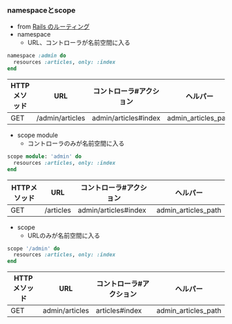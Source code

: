 ### namespaceとscope
- from [Rails のルーティング](https://railsguides.jp/routing.html)
- namespace
  - URL、コントローラが名前空間に入る
```ruby
namespace :admin do
  resources :articles, only: :index
end
```
|HTTPメソッド|URL|コントローラ#アクション|ヘルパー|
|---|---|---|---|
|GET|/admin/articles|admin/articles#index|admin_articles_path|

- scope module
  - コントローラのみが名前空間に入る

```ruby
scope module: 'admin' do
  resources :articles, only: :index
end
```
|HTTPメソッド|URL|コントローラ#アクション|ヘルパー|
|---|---|---|---|
|GET|/articles|admin/articles#index|admin_articles_path|

- scope
  - URLのみが名前空間に入る

```ruby
scope '/admin' do
  resources :articles, only: :index
end
```
|HTTPメソッド|URL|コントローラ#アクション|ヘルパー|
|---|---|---|---|
|GET|admin/articles|articles#index|admin_articles_path|
